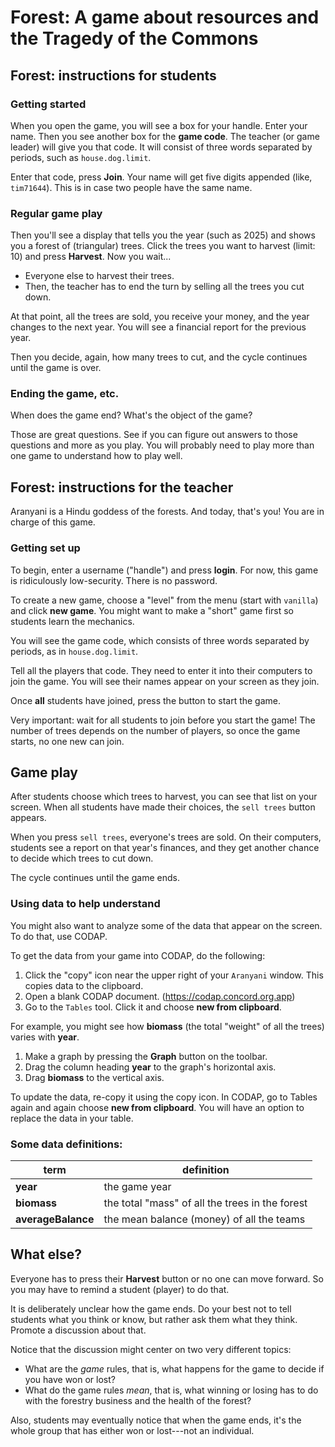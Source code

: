 # Forest: A game about resources and the Tragedy of the Commons

## Forest: instructions for students

### Getting started

When you open the game, you will see a box for your handle. Enter your name.
Then you see another box for the **game code**.
The teacher (or game leader) will give you that code.
It will consist of three words separated by periods, such as `house.dog.limit`.

Enter that code, press **Join**.
Your name will get five digits appended (like, `tim71644`).
This is in case two people have the same name.

### Regular game play
Then you'll see a display that tells you the year (such as 2025) and shows you a forest of (triangular) trees.
Click the trees you want to harvest (limit: 10) and press **Harvest**.
Now you wait...
* Everyone else to harvest their trees.
* Then, the teacher has to end the turn by selling all the trees you cut down.

At that point, all the trees are sold, you receive your money, and the year changes to the next year.
You will see a financial report for the previous year.

Then you decide, again, how many trees to cut, and the cycle continues until the game is over.

### Ending the game, etc.
When does the game end?
What's the object of the game?

Those are great questions.
See if you can figure out answers to those questions and more as you play.
You will probably need to play more than one game to understand how to play well.


## Forest: instructions for the teacher

Aranyani is a Hindu goddess of the forests. And today, that's you!
You are in charge of this game.

### Getting set up

To begin, enter a username ("handle") and press **login**.
For now, this game is ridiculously low-security.
There is no password.

To create a new game, choose a "level" from the menu (start with `vanilla`) and click **new game**.
You might want to make a "short" game first so students learn the mechanics.

You will see the game code, which consists of three words separated by periods, as in `house.dog.limit`.

Tell all the players that code.
They need to enter it into their computers to join the game.
You will see their names appear on your screen as they join.

Once **all** students have joined, press the button to start the game. 

Very important: wait for all students to join before you start the game! 
The number of trees depends on the number of players, 
so once the game starts, no one new can join. 

## Game play
After students choose which trees to harvest,
you can see that list on your screen.
When all students have made their choices, the `sell trees` button appears.

When you press `sell trees`, everyone's trees are sold.
On their computers, students see a report on that year's finances, 
and they get another chance to decide which trees to cut down.

The cycle continues until the game ends.

### Using data to help understand
You might also want to analyze some of the data that appear on the screen.
To do that, use CODAP.

To get the data from your game into CODAP, do the following:
1. Click the "copy" icon near the upper right of your `Aranyani` window. This copies data to the clipboard.
2. Open a blank CODAP document. (https://codap.concord.org.app)
3. Go to the `Tables` tool. Click it and choose **new from clipboard**.

For example, you might see how **biomass** (the total "weight" of all the trees) varies with **year**.
1. Make a graph by pressing the **Graph** button on the toolbar.
2. Drag the column heading **year** to the graph's horizontal axis.
3. Drag **biomass** to the vertical axis.

To update the data, re-copy it using the copy icon. 
In CODAP, go to Tables again and again choose **new from clipboard**. 
You will have an option to replace the data in your table.

### Some data definitions:

| term               | definition                                           |
|--------------------|------------------------------------------------------|
| **year**           | the game year                                        |
| **biomass**        | the total "mass" of all the trees in the forest      |
| **averageBalance** | the mean balance (money) of all the teams            |

## What else?
Everyone has to press their **Harvest** button or no one can move forward.
So you may have to remind a student (player) to do that.

It is deliberately unclear how the game ends.
Do your best not to tell students what you think or know,
but rather ask them what they think.
Promote a discussion about that.

Notice that the discussion might center on two very different topics:
* What are the *game* rules, that is, what happens for the game to decide if you have won or lost?
* What do the game rules *mean*, that is, what winning or losing has to do with the forestry business and the health of the forest?

Also, students may eventually notice that when the game ends,
it's the whole group that has either won or lost---not an individual. 
